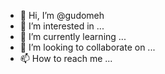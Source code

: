 - 👋 Hi, I’m @gudomeh
- 👀 I’m interested in ...
- 🌱 I’m currently learning ...
- 💞️ I’m looking to collaborate on ...
- 📫 How to reach me ...

<!---
gudomeh/gudomeh is a ✨ special ✨ repository because its `README.md` (this file) appears on your GitHub profile.
You can click the Preview link to take a look at your changes.
--->
